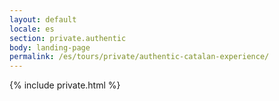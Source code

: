 ```yaml
---
layout: default
locale: es
section: private.authentic
body: landing-page
permalink: /es/tours/private/authentic-catalan-experience/
---
```


{% include private.html %}
